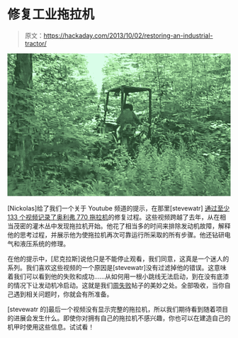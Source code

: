 # 修复工业拖拉机

> 原文：<https://hackaday.com/2013/10/02/restoring-an-industrial-tractor/>

[![tractor](img/74591a0d7036d8ab40459763aca6aae8.png)](http://hackaday.com/wp-content/uploads/2013/10/tractor.jpg)

[Nickolas]给了我们一个关于 Youtube 频道的提示，在那里[stevewatr] [通过至少 133 个视频记录了奥利弗 770 拖拉机](http://www.youtube.com/playlist?list=PLV1RW-p5BeonZ8JAGBF9tk4d4-YKrjgC9)的修复过程。这些视频跨越了去年，从在相当茂密的灌木丛中发现拖拉机开始。他花了相当多的时间来排除发动机故障，解释他的思考过程，并展示他为使拖拉机再次可靠运行所采取的所有步骤。他还钻研电气和液压系统的修理。

在他的提示中，[尼克拉斯]说他只是不能停止观看，我们同意，这真是一个迷人的系列。我们喜欢这些视频的一个原因是[stevewatr]没有过滤掉他的错误。这意味着我们可以看到他的失败和成功……从如何用一根小跳线无法启动，到在没有底漆的情况下让发动机冷启动。这就是我们[周失败](http://hackaday.com/tag/fail-of-the-week/)帖子的美妙之处。全部吸收，当你自己遇到相关问题时，你就会有所准备。

[stevewatr 的]最后一个视频没有显示完整的拖拉机，所以我们期待看到随着项目的进展会发生什么。即使你对拥有自己的拖拉机不感兴趣，你也可以在建造自己的机甲时使用这些信息。试试看！